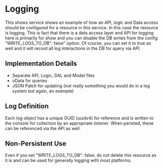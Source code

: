 # Logging

This shows service shows an example of how an API, logic and Data access should be configured for a resource in this service. In this case the resource is logging. This is fact that there is a data access layer and API for logging here is primarily for show and you can disable the DB writes from the config "WRITE_LOGS_TO_DB": false" option. Of course, you can set it to true as well and it will record all log interactions in the DB for query via API.

## Implementation Details

* Separate API, Logic, DAL and Model files
* oData for queries
* JSON Patch for updating (not really something you would do in a log system but again, an example)

## Log Definition

Each log object has a unique GUID (uuidv4) for reference and is written to the console for collection by an appropriate listener. When peristed, these can be referenced via the API as well.

## Non-Persistent Use

Even if you set "WRITE_LOGS_TO_DB": false, do not delete this resource as it is and can be used for generally logging with most platforms.